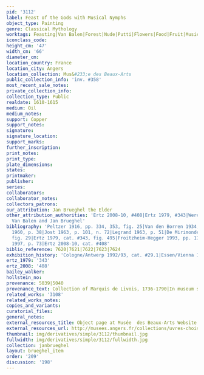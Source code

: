 ```yaml
---
pid: '3112'
label: Feast of the Gods with Musical Nymphs
object_type: Painting
genre: Classical Mythology
worktags: Feasting|Van Balen|Forest|Nude|Putti|Flowers|Food|Fruit|Musical instruments|Vegetables
iconclass_code:
height_cm: '47'
width_cm: '66'
diameter_cm:
location_country: France
location_city: Angers
location_collection: Mus&#233;e des Beaux-Arts
public_collection_info: 'inv. #358'
most_recent_sale_notes:
private_collection_info:
collection_type: Public
realdate: 1610-1615
medium: Oil
medium_notes:
support: Copper
support_notes:
signature:
signature_location:
support_marks:
further_inscription:
print_notes:
print_type:
plate_dimensions:
states:
printmaker:
publisher:
series:
collaborators:
collaborator_notes:
collectors_patrons:
our_attribution: Jan Brueghel the Elder
other_attribution_authorities: 'Ertz 2008-10, #408|Ertz 1979, #343|Werche 2004 as
  Van Balen and Jan Brueghel'
bibliography: 'Peltzer 1916, pp. 334, 353, fig. 25|Van den Borren 1934, pp. 193-99|Bardon
  1960, p. 38|Jost 1963, p. 101, n. 72|Legrand 1963, p. 51|De Mirimonde 1964, p. 153,
  fig. 29|Ertz 1979, cat. #343, fig. 495|Froitzheim-Hegger 1993, pp. 176-182, n. 633|Essen/Vienna
  1997, p. 73|Ertz 2008-10, cat. #408'
biblio_reference: 7620|7621|7622|7623|7624
exhibition_history: 'Cologne/Antwerp 1992/93, cat. #29.1|Essen/Vienna 1997, cat. #80'
ertz_1979: '343'
ertz_2008: '408'
bailey_walker:
hollstein_no:
provenance: 5039|5040
provenance_text: Collection of Marquis de Livois, 1736-1790|In museum since 1799
related_works: '3108'
related_works_notes:
copies_and_variants:
curatorial_files:
general_notes:
external_resources_title: Object page at Musée  des Beaux-Arts Website
external_resources_url: http://musees.angers.fr/collections/uvres-choisies/musee-des-beaux-arts/van-balen-le-banquet-des-dieux/index.html
thumbnail: img/derivatives/simple/3112/thumbnail.jpg
fullwidth: img/derivatives/simple/3112/fullwidth.jpg
collection: janbrueghel
layout: brueghel_item
order: '209'
discussion: '198'
---
```


